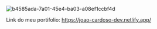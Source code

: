 
![b4585ada-7a01-45e4-ba03-a08ef1ccbf4d](https://github.com/Jp-Cardoso360/Portifolio/assets/141683330/4bea7bbc-48c0-42fb-b654-8aa33f22106b)


Link do meu portifolio:  https://joao-cardoso-dev.netlify.app/
